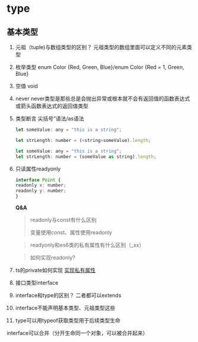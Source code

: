 # type

## 基本类型

1. 元祖（tuple)与数组类型的区别？
   元祖类型的数组里面可以定义不同的元素类型
2. 枚举类型
   enum Color {Red, Green, Blue}/enum Color {Red = 1, Green, Blue}
3. 空值 void
4. never
    never类型是那些总是会抛出异常或根本就不会有返回值的函数表达式或箭头函数表达式的返回值类型
5.  类型断言
    尖括号”语法/as语法
    ```js
    let someValue: any = "this is a string";

    let strLength: number = (<string>someValue).length;
    ```
    ```js
    let someValue: any = "this is a string";
    let strLength: number = (someValue as string).length;
    ```
6. 只读属性readyonly
    ```js
    interface Point {
    readonly x: number;
    readonly y: number;
    }
    ```
    **Q&A**
    > readonly与const有什么区别
    >
    > 变量使用const、属性使用readonly

    > readyonly和es6类的私有属性有什么区别（_xx）

    > 如何实现readonly?
7. ts的private如何实现
[实现私有属性](https://juejin.cn/post/7080131411503972366#heading-3)
7. 接口类型interface

8. interface和type的区别？
 二者都可以extends
1. interface不能声明基本类型、元祖类型这些
2. type可以用typeof获取类型用于后续类型生命

interface可以合并（分开生命同一个对象，可以被合并起来）